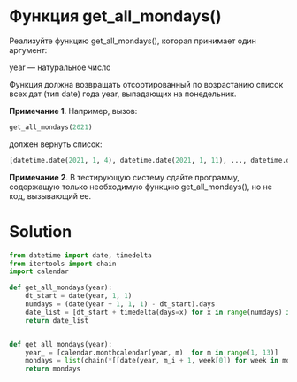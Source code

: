 # Функция get_all_mondays()

Реализуйте функцию get_all_mondays(), которая принимает один аргумент:

year — натуральное число

Функция должна возвращать отсортированный по возрастанию список всех дат (тип date) года year, выпадающих на
понедельник.

**Примечание 1**. Например, вызов:

```python
get_all_mondays(2021)
```

должен вернуть список:

```python
[datetime.date(2021, 1, 4), datetime.date(2021, 1, 11), ..., datetime.date(2021, 12, 20), datetime.date(2021, 12, 27)]
```

**Примечание 2**. В тестирующую систему сдайте программу, содержащую только необходимую функцию get_all_mondays(), но не
код, вызывающий ее.

# Solution

```python
from datetime import date, timedelta
from itertools import chain
import calendar

def get_all_mondays(year):
    dt_start = date(year, 1, 1)
    numdays = (date(year + 1, 1, 1) - dt_start).days
    date_list = [dt_start + timedelta(days=x) for x in range(numdays) if (dt_start + timedelta(days=x)).weekday() == 0]
    return date_list


def get_all_mondays(year):
    year_ = [calendar.monthcalendar(year, m)  for m in range(1, 13)]
    mondays = list(chain(*[[date(year, m_i + 1, week[0]) for week in month if week[0] != 0] for m_i, month in enumerate(year_)]))
    return mondays
```